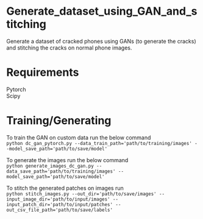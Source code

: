 # Generate_dataset_using_GAN_and_stitching
Generate a dataset of cracked phones using GANs (to generate the cracks) and stitching the cracks on normal phone images.

# Requirements
Pytorch </br>
Scipy </br>

# Training/Generating
To train the GAN on custom data run the below command </br>
`python dc_gan_pytorch.py --data_train_path='path/to/training/images' --model_save_path='path/to/save/model'`

To generate the images run the below command </br>
`python generate_images_dc_gan.py --data_save_path='path/to/training/images' --model_save_path='path/to/save/model'`

To stitch the generated patches on images run </br>
`python stitch_images.py --out_dir='path/to/save/images' --input_image_dir='path/to/input/images' --input_patch_dir='path/to/input/patches' --out_csv_file_path='path/to/save/labels'`
